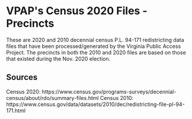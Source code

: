 <h1>VPAP's Census 2020 Files - Precincts</h1>
These are 2020 and 2010 decennial census P.L. 94-171 redistricting data files that have been processed/generated by the Virginia Public Access Project.  The precincts in both the 2010 and 2020 files are based on those that existed during the Nov. 2020 election.
<h2>Sources</h2>
Census 2020: https://www.census.gov/programs-surveys/decennial-census/about/rdo/summary-files.html
Census 2010: https://www.census.gov/data/datasets/2010/dec/redistricting-file-pl-94-171.html
